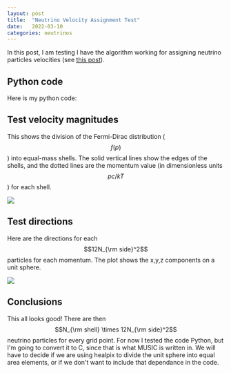 ```yaml
---
layout: post
title:  "Neutrino Velocity Assignment Test"
date:   2022-03-10
categories: neutrinos
---
```


In this post, I am testing I have the algorithm working for assigning neutrino particles velocities (see <a href="https://ndrakos.github.io/blog/iso_ics/Neutrino_IC_Method_Overview/">this post</a>).



## Python code

Here is my python code:

<object width="500" height="300" type="text/plain" data="{{site.baseurl}}/assets/files/assign_velocity.txt" border="0" >
</object>


## Test velocity magnitudes

This shows the division of the Fermi-Dirac distribution ($$f(p)$$) into equal-mass shells. The solid vertical lines show the edges of the shells, and the dotted lines are the momentum value (in dimensionless units $$pc/kT$$) for each shell.

<img src="{{ site.baseurl }}/assets/plots/20220310_velocityshells.png">


## Test directions

Here are the directions for each $$12N_{\rm side}^2$$ particles for each momentum. The plot shows the x,y,z components on a unit sphere.

<img src="{{ site.baseurl }}/assets/plots/20220310_velocitydirections.png">


## Conclusions

This all looks good! There are then $$N_{\rm shell} \times 12N_{\rm side}^2$$ neutrino particles for every grid point. For now I tested the code Python, but I'm going to convert it to C, since that is what MUSIC is written in. We will have to decide if we are using healpix to divide the unit sphere into equal area elements, or if we don't want to include that dependance in the code.
